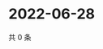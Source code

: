 # 2022-06-28

共 0 条

<!-- BEGIN WEIBO -->
<!-- 最后更新时间 Tue Jun 28 2022 21:39:20 GMT+0800 (China Standard Time) -->

<!-- END WEIBO -->
